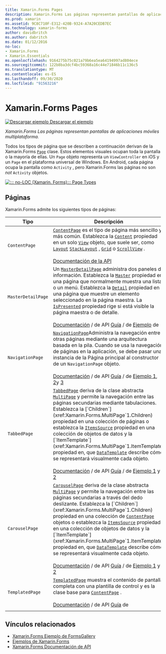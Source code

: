 ```yaml
---
title: Xamarin.Forms Pages
description: Xamarin.Forms Las páginas representan pantallas de aplicaciones móviles multiplataforma. En este artículo se enumeran las páginas que se incluyen en Xamarin.Forms .
ms.prod: xamarin
ms.assetid: 9C8C710F-E312-420B-9324-A7A20CEDB7EC
ms.technology: xamarin-forms
author: davidbritch
ms.author: dabritch
ms.date: 01/12/2016
no-loc:
- Xamarin.Forms
- Xamarin.Essentials
ms.openlocfilehash: 9164275b75c021a79b6ea5ea64194997ad804ece
ms.sourcegitcommit: 122b8ba3dcf4bc59368a16c44e71846b11c136c5
ms.translationtype: MT
ms.contentlocale: es-ES
ms.lasthandoff: 09/30/2020
ms.locfileid: "91563216"
---
```

# <a name="no-locxamarinforms-pages"></a>Xamarin.Forms Pages

[![Descargar ejemplo](~/media/shared/download.png) Descargar el ejemplo](https://docs.microsoft.com/samples/xamarin/xamarin-forms-samples/formsgallery/)

_Xamarin.Forms Las páginas representan pantallas de aplicaciones móviles multiplataforma._

Todos los tipos de página que se describen a continuación derivan de la Xamarin.Forms [`Page`](xref:Xamarin.Forms.Page) clase. Estos elementos visuales ocupan toda la pantalla o la mayoría de ellas. Un `Page` objeto representa un `ViewController` en iOS y un `Page` en el plataforma universal de Windows. En Android, cada página ocupa la pantalla como `Activity` , pero Xamarin.Forms las páginas no son *not* `Activity` objetos.

[![::: no-LOC (Xamarin. Forms)::: Page Types](pages-images/pages-sml.png)](pages-images/pages.png#lightbox "::: no-LOC (Xamarin. Forms)::: Page Types")

## <a name="pages"></a>Páginas

Xamarin.Forms admite los siguientes tipos de páginas:

| Tipo | Descripción | Aspecto |
| --- | --- | --- |
| `ContentPage` | [`ContentPage`](xref:Xamarin.Forms.ContentPage) es el tipo de página más sencillo y más común. Establezca la [`Content`](xref:Xamarin.Forms.ContentPage.Content) propiedad en un solo [`View`](views.md) objeto, que suele ser, como [`Layout`](layouts.md) [`StackLayout`](xref:Xamarin.Forms.StackLayout) , [`Grid`](xref:Xamarin.Forms.Grid) o [`ScrollView`](xref:Xamarin.Forms.ScrollView) .<br /><br />[Documentación de la API](xref:Xamarin.Forms.ContentPage) | [![Ejemplo de ContentPage](pages-images/ContentPage.png "Ejemplo de ContentPage")](pages-images/ContentPage-Large.png#lightbox "Ejemplo de ContentPage")<br />[Código C# para esta página](https://github.com/xamarin/xamarin-forms-samples/blob/master/FormsGallery/FormsGallery/FormsGallery/CodeExamples/ContentPageDemoPage.cs)  /  [Página XAML](https://github.com/xamarin/xamarin-forms-samples/blob/master/FormsGallery/FormsGallery/FormsGallery/XamlExamples/ContentPageDemoPage.xaml) |
| `MasterDetailPage` | Un [`MasterDetailPage`](xref:Xamarin.Forms.MasterDetailPage) administra dos paneles de información. Establezca la [`Master`](xref:Xamarin.Forms.MasterDetailPage.Master) propiedad en una página que normalmente muestra una lista o un menú. Establezca la [`Detail`](xref:Xamarin.Forms.MasterDetailPage.Detail) propiedad en una página que muestre un elemento seleccionado en la página maestra. La [`IsPresented`](xref:Xamarin.Forms.MasterDetailPage.IsPresented) propiedad rige si está visible la página maestra o de detalle.<br /><br />[Documentación](xref:Xamarin.Forms.MasterDetailPage)  /  de API [Guía](~/xamarin-forms/app-fundamentals/navigation/master-detail-page.md)  /  de [Ejemplo](/samples/xamarin/xamarin-forms-samples/navigation-masterdetailpage) de | [![Ejemplo de MasterDetailPage](pages-images/MasterDetailPage.png "Ejemplo de MasterDetailPage")](pages-images/MasterDetailPage-Large.png#lightbox "Ejemplo de MasterDetailPage")<br />[Código C# para esta página](https://github.com/xamarin/xamarin-forms-samples/blob/master/FormsGallery/FormsGallery/FormsGallery/CodeExamples/MasterDetailPageDemoPage.cs)  /  [Página XAML](https://github.com/xamarin/xamarin-forms-samples/blob/master/FormsGallery/FormsGallery/FormsGallery/XamlExamples/MasterDetailPageDemoPage.xaml) con [código subyacente](https://github.com/xamarin/xamarin-forms-samples/blob/master/FormsGallery/FormsGallery/FormsGallery/XamlExamples/MasterDetailPageDemoPage.xaml.cs) |
| `NavigationPage` | [`NavigationPage`](xref:Xamarin.Forms.NavigationPage)Administra la navegación entre otras páginas mediante una arquitectura basada en la pila. Cuando se usa la navegación de páginas en la aplicación, se debe pasar una instancia de la Página principal al constructor de un `NavigationPage` objeto.<br /><br />[Documentación](xref:Xamarin.Forms.NavigationPage)  /  de API [Guía](~/xamarin-forms/app-fundamentals/navigation/hierarchical.md)  /  de [Ejemplo 1](/samples/xamarin/xamarin-forms-samples/navigation-hierarchical), [2](/samples/xamarin/xamarin-forms-samples/navigation-passingdata)y [3](/samples/xamarin/xamarin-forms-samples/navigation-loginflow)  | [![Ejemplo de NavigationPage](pages-images/NavigationPage.png "Ejemplo de NavigationPage")](pages-images/NavigationPage-Large.png#lightbox "Ejemplo de NavigationPage")<br />[Código C# para esta página](https://github.com/xamarin/xamarin-forms-samples/blob/master/FormsGallery/FormsGallery/FormsGallery/CodeExamples/NavigationPageDemoPage.cs)  /  [Página XAML](https://github.com/xamarin/xamarin-forms-samples/blob/master/FormsGallery/FormsGallery/FormsGallery/XamlExamples/NavigationPageDemoPage.xaml) con [código = Behind](https://github.com/xamarin/xamarin-forms-samples/blob/master/FormsGallery/FormsGallery/FormsGallery/XamlExamples/NavigationPageDemoPage.xaml.cs) |
| `TabbedPage` | [`TabbedPage`](xref:Xamarin.Forms.TabbedPage) deriva de la clase abstracta [`MultiPage`](xref:Xamarin.Forms.MultiPage`1) y permite la navegación entre las páginas secundarias mediante tabulaciones. Establezca la [`Children`](xref:Xamarin.Forms.MultiPage`1.Children) propiedad en una colección de páginas o establezca la [`ItemsSource`](xref:Xamarin.Forms.MultiPage`1.ItemsSource) propiedad en una colección de objetos de datos y la [`ItemTemplate`](xref:Xamarin.Forms.MultiPage`1.ItemTemplate) propiedad en, que [`DataTemplate`](xref:Xamarin.Forms.DataTemplate) describe cómo se representará visualmente cada objeto.<br /><br />[Documentación](xref:Xamarin.Forms.TabbedPage)  /  de API [Guía](~/xamarin-forms/app-fundamentals/navigation/tabbed-page.md)  /  de [Ejemplo 1](/samples/xamarin/xamarin-forms-samples/navigation-tabbedpage) y [2](/samples/xamarin/xamarin-forms-samples/navigation-tabbedpagewithnavigationpage) | [![Ejemplo de TabbedPage](pages-images/TabbedPage.png "Ejemplo de TabbedPage")](pages-images/TabbedPage-Large.png#lightbox "Ejemplo de TabbedPage")<br />[Código C# para esta página](https://github.com/xamarin/xamarin-forms-samples/blob/master/FormsGallery/FormsGallery/FormsGallery/CodeExamples/TabbedPageDemoPage.cs)  /  [Página XAML](https://github.com/xamarin/xamarin-forms-samples/blob/master/FormsGallery/FormsGallery/FormsGallery/XamlExamples/TabbedPageDemoPage.xaml) |
| `CarouselPage` | [`CarouselPage`](xref:Xamarin.Forms.CarouselPage) deriva de la clase abstracta [`MultiPage`](xref:Xamarin.Forms.MultiPage`1) y permite la navegación entre las páginas secundarias a través del dedo deslizante. Establezca la [`Children`](xref:Xamarin.Forms.MultiPage`1.Children) propiedad en una colección de [`ContentPage`](xref:Xamarin.Forms.ContentPage) objetos o establezca la [`ItemsSource`](xref:Xamarin.Forms.MultiPage`1.ItemsSource) propiedad en una colección de objetos de datos y la [`ItemTemplate`](xref:Xamarin.Forms.MultiPage`1.ItemTemplate) propiedad en, que [`DataTemplate`](xref:Xamarin.Forms.DataTemplate) describe cómo se representará visualmente cada objeto.<br /><br />[Documentación](xref:Xamarin.Forms.CarouselPage)  /  de API [Guía](~/xamarin-forms/app-fundamentals/navigation/carousel-page.md)  /  de [Ejemplo 1](/samples/xamarin/xamarin-forms-samples/navigation-carouselpage) y [2](/samples/xamarin/xamarin-forms-samples/navigation-carouselpagetemplate) | [![Ejemplo de CarouselPage](pages-images/CarouselPage.png "Ejemplo de CarouselPage")](pages-images/CarouselPage-Large.png#lightbox "Ejemplo de CarouselPage")<br />[Código C# para esta página](https://github.com/xamarin/xamarin-forms-samples/blob/master/FormsGallery/FormsGallery/FormsGallery/CodeExamples/CarouselPageDemoPage.cs)  /  [Página XAML](https://github.com/xamarin/xamarin-forms-samples/blob/master/FormsGallery/FormsGallery/FormsGallery/XamlExamples/CarouselPageDemoPage.xaml) |
| `TemplatedPage` | [`TemplatedPage`](xref:Xamarin.Forms.TemplatedPage) muestra el contenido de pantalla completa con una plantilla de control y es la clase base para [`ContentPage`](xref:Xamarin.Forms.ContentPage) .<br /><br />[Documentación](xref:Xamarin.Forms.TemplatedPage)  /  de API [Guía](~/xamarin-forms/app-fundamentals/templates/control-template.md) de | [![Ejemplo de TemplatedPage](pages-images/TemplatedPage.png "Ejemplo de TemplatedPage")](pages-images/TemplatedPage.png "Ejemplo de TemplatedPage") |
|     |     |     |

## <a name="related-links"></a>Vínculos relacionados

- [Xamarin.Forms Ejemplo de FormsGallery](/samples/xamarin/xamarin-forms-samples/formsgallery)
- [Ejemplos de Xamarin.Forms](/samples/browse/?products=xamarin&term=Xamarin.Forms)
- [Xamarin.Forms Documentación de API](/dotnet/api/xamarin.forms?view=xamarin-forms)